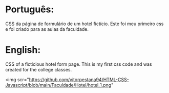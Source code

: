 # Português:
CSS da página de formulário de um hotel fictício. Este foi meu primeiro css e foi criado para as aulas da faculdade.

# English:
CSS of a ficticious hotel form page. This is my first css code and was created for the college classes.

<img scr="https://github.com/vitorpestana94/HTML-CSS-Javascript/blob/main/Faculdade/Hotel/hotel_1.png"

